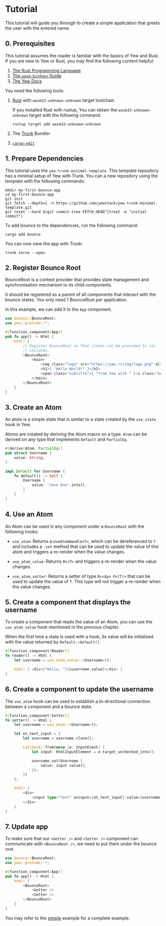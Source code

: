 # Tutorial

This tutorial will guide you through to create a simple application that
greets the user with the entered name.

## 0. Prerequisites

This tutorial assumes the reader is familiar with the basics of Yew and
Rust. If you are new to Yew or Rust, you may find the following content
helpful:

1. [The Rust Programming Language](https://doc.rust-lang.org/book/)
2. [The `wasm-bindgen` Guide](https://rustwasm.github.io/wasm-bindgen/introduction.html)
3. [The Yew Docs](https://yew.rs/docs/getting-started/introduction)

You need the following tools:

1. [Rust](https://rustup.rs/) with `wasm32-unknown-unknown` target toolchain

   If you installed Rust with rustup, You can obtain the
`wasm32-unknown-unknown` target with the following command:

   ```shell
   rustup target add wasm32-unknown-unknown
   ```

2. The [Trunk](https://trunkrs.dev/#getting-started) Bundler

3. [`cargo-edit`](https://github.com/killercup/cargo-edit)

## 1. Prepare Dependencies

This tutorial uses the `yew-trunk-minimal-template`.
This template repository has a minimal setup of Yew with Trunk.
You can a new repository using the template with the following commands:

```shell
mkdir my-first-bounce-app
cd my-first-bounce-app
git init
git fetch --depth=1 -n https://github.com/yewstack/yew-trunk-minimal-template.git
git reset --hard $(git commit-tree FETCH_HEAD^{tree} -m "initial commit")
```

To add bounce to the dependencies, run the following command:

```shell
cargo add bounce
```

You can now view the app with Trunk:

```shell
trunk serve --open
```

## 2. Register Bounce Root

BounceRoot is a context provider that provides state management and
synchronisation mechanism to its child components.

It should be registered as a parent of all components that interact with
the bounce states. You only need 1 BounceRoot per application.

In this example, we can add it to the `App` component.

```rust
use bounce::BounceRoot;
use yew::prelude::*;

#[function_component(App)]
pub fn app() -> Html {
    html! {
        // Register BounceRoot so that states can be provided to its
        // children.
        <BounceRoot>
            <main>
                <img class="logo" src="https://yew.rs/img/logo.png" alt="Yew logo" />
                <h1>{ "Hello World!" }</h1>
                <span class="subtitle">{ "from Yew with " }<i class="heart" /></span>
            </main>
        </BounceRoot>
    }
}
```

## 3. Create an Atom

An atom is a simple state that is similar to a state created by
the `use_state` hook in Yew.

Atoms are created by deriving the Atom macro on a type. `Atom` can be derived
on any type that implements `Default` and `PartialEq`.

```rust
#[derive(Atom, PartialEq)]
pub struct Username {
    value: String,
}

impl Default for Username {
    fn default() -> Self {
        Username {
            value: "Jane Doe".into(),
        }
    }
}
```

## 4. Use an Atom

An Atom can be used in any component under a `BounceRoot` with the
following hooks:

- `use_atom`: Returns a `UseAtomHandle<T>`,
  which can be dereferenced to `T` and includes a `.set` method that can be
  used to update the value of this atom and triggers a re-render when
  the value changes.

- `use_atom_value`: Returns `Rc<T>` and triggers a re-render when
  the value changes.

- `use_atom_setter`: Returns a setter of type `Rc<dyn Fn(T)>` that can be used
  to update the value of `T`. This type will not trigger a re-render
  when the value changes.

## 5. Create a component that displays the username

To create a component that reads the value of an Atom, you can use the
`use_atom_value` hook mentioned in the previous chapter.

When the first time a state is used with a hook,
its value will be initialised with the value returned by
`Default::default()`.

```rust
#[function_component(Reader)]
fn reader() -> Html {
    let username = use_atom_value::<Username>();

    html! { <div>{"Hello, "}{&username.value}</div> }
}
```

## 6. Create a component to update the username

The `use_atom` hook can be used to establish a bi-directional connection
between a component and a bounce state.

```rust
#[function_component(Setter)]
fn setter() -> Html {
    let username = use_atom::<Username>();

    let on_text_input = {
        let username = username.clone();

        Callback::from(move |e: InputEvent| {
            let input: HtmlInputElement = e.target_unchecked_into();

            username.set(Username {
                value: input.value(),
            });
        })
    };

    html! {
        <div>
            <input type="text" oninput={on_text_input} value={username.value.to_string()} />
        </div>
    }
}
```

## 7. Update app

To make sure that our `<Getter />` and `<Setter />` component can
communicate with `<BounceRoot />`, we need to put them under the bounce
root.

```rust
use bounce::BounceRoot;
use yew::prelude::*;

#[function_component(App)]
pub fn app() -> Html {
    html! {
        <BounceRoot>
            <Getter />
            <Setter />
        </BounceRoot>
    }
}
```

You may refer to the [simple](https://github.com/futursolo/bounce/tree/master/examples/simple)
example for a complete example.
